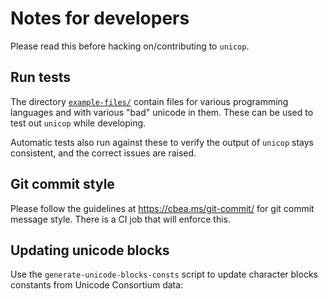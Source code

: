 # Notes for developers

Please read this before hacking on/contributing to `unicop`.


## Run tests

The directory [`example-files/`](example-files/) contain files for various programming languages and with various
"bad" unicode in them. These can be used to test out `unicop` while developing.

Automatic tests also run against these to verify the output of `unicop` stays consistent, and the correct
issues are raised.

## Git commit style

Please follow the guidelines at https://cbea.ms/git-commit/ for git commit message style. There is a CI
job that will enforce this.

## Updating unicode blocks

Use the `generate-unicode-blocks-consts` script to update character blocks constants from Unicode Consortium data:
